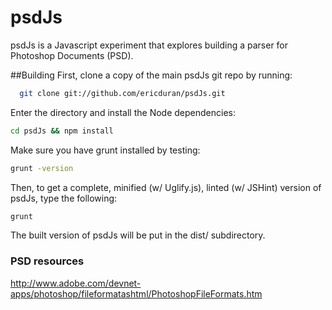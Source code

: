 # psdJs


psdJs is a Javascript experiment that explores building a parser for
Photoshop Documents (PSD).

##Building
First, clone a copy of the main psdJs git repo by running:

```bash
  git clone git://github.com/ericduran/psdJs.git
```

Enter the directory and install the Node dependencies:

```bash
cd psdJs && npm install
```

Make sure you have grunt installed by testing:

```bash
grunt -version
```

Then, to get a complete, minified (w/ Uglify.js), linted (w/ JSHint) version of psdJs, type the following:

```bash
grunt
```

The built version of psdJs will be put in the dist/ subdirectory.

### PSD resources

http://www.adobe.com/devnet-apps/photoshop/fileformatashtml/PhotoshopFileFormats.htm
